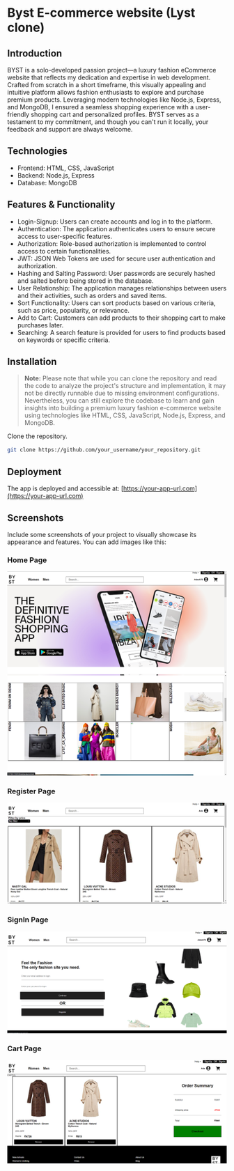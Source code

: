 # Byst E-commerce website (Lyst clone)

## Introduction

BYST is a solo-developed passion project—a luxury fashion eCommerce website that reflects my dedication and expertise in web development. Crafted from scratch in a short timeframe, this visually appealing and intuitive platform allows fashion enthusiasts to explore and purchase premium products. Leveraging modern technologies like Node.js, Express, and MongoDB, I ensured a seamless shopping experience with a user-friendly shopping cart and personalized profiles. BYST serves as a testament to my commitment, and though you can't run it locally, your feedback and support are always welcome.

## Technologies

- Frontend: HTML, CSS, JavaScript 
- Backend: Node.js, Express
- Database: MongoDB 


## Features & Functionality

- Login-Signup: Users can create accounts and log in to the platform.
- Authentication: The application authenticates users to ensure secure access to user-specific features.
- Authorization: Role-based authorization is implemented to control access to certain functionalities.
- JWT: JSON Web Tokens are used for secure user authentication and authorization.
- Hashing and Salting Password: User passwords are securely hashed and salted before being stored in the database.
- User Relationship: The application manages relationships between users and their activities, such as orders and saved items.
- Sort Functionality: Users can sort products based on various criteria, such as price, popularity, or relevance.
- Add to Cart: Customers can add products to their shopping cart to make purchases later.
- Searching: A search feature is provided for users to find products based on keywords or specific criteria.


## Installation
> **Note:** Please note that while you can clone the repository and read the code to analyze the project's structure and implementation, it may not be directly runnable due to missing environment configurations. Nevertheless, you can still explore the codebase to learn and gain insights into building a premium luxury fashion e-commerce website using technologies like HTML, CSS, JavaScript, Node.js, Express, and MongoDB.



 Clone the repository.
```bash
git clone https://github.com/your_username/your_repository.git
```

## Deployment

The app is deployed and accessible at: [https://your-app-url.com](https://your-app-url.com)



## Screenshots

Include some screenshots of your project to visually showcase its appearance and features. You can add images like this:


### Home Page
<img src="./Frontend/images/page1_main.png" >
<img src="./Frontend/images/page1_main2.png" >

### Register Page
<img src="./Frontend//images/page4_product.png" >

### SignIn Page
<img src="./Frontend//images/pag3_signin.png" >

### Cart Page
<img src="./Frontend/images/page_crt.png">






